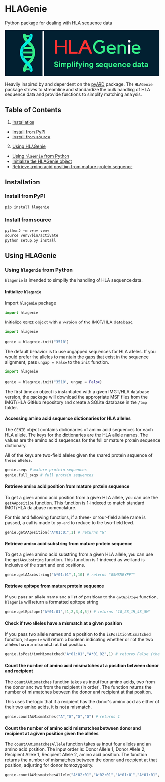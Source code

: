 # HLAGenie
Python package for dealing with HLA sequence data

![hlagenie_logo.png](images/hlagenie_logo.png)

Heavily inspired by and dependent on the [pyARD](https://www.github.com/nmdp-bioinformatics/py-ard) package. The `HLAGenie` package strives to streamline and standardize the bulk handling of HLA sequence data and provide functions to simplify matching analysis.

## Table of Contents
1. [Installation](#installation)
 - [Install from PyPI](#install-from-pypi)
 - [Install from source](#install-from-source)
2. [Using HLAGenie](#using-hlagenie)
 - [Using `hlagenie` from Python](#using-hlagenie-from-python)
 - [Initialize the HLAGenie object](#initialize-the-hlagenie-object)
 - [Retrieve amino acid position from mature protein sequence](#retrieve-amino-acid-position-from-mature-protein-sequence)

## Installation

### Install from PyPI

``` pip install hlagenie ```

### Install from source

``` 
python3 -m venv venv
source venv/bin/activate
python setup.py install
```

## Using HLAGenie

### Using `hlagenie` from Python

`hlagenie` is intended to simplify the handling of HLA sequence data.

#### Initialize `hlagenie`

Import `hlagenie` package

```python
import hlagenie
```

Initialize `GENIE` object with a version of the IMGT/HLA database.

```python
import hlagenie

genie = hlagenie.init("3510")
```

The default behavior is to use ungapped sequences for HLA alleles. If you would prefer the alleles to maintain the gaps that exist in the sequence alignment, pass `ungap = False` to the `init` function.

```python
import hlagenie

genie = hlagenie.init("3510", ungap = False)
```

The first time an object is instantiated with a given IMGT/HLA database version, the package will download the appropriate MSF files from the IMGT/HLA GitHub repository and create a SQLite database in the `/tmp` folder.

#### Accessing amino acid sequence dictionaries for HLA alleles

The `GENIE` object contains dictionaries of amino acid sequences for each HLA allele. The keys for the dictionaries are the HLA allele names. The values are the amino acid sequences for the full or mature protein sequence dictionary.

All of the keys are two-field alleles given the shared protein sequence of these alleles.

```python
genie.seqs # mature protein sequences
genie.full_seqs # full protein sequences
```

#### Retrieve amino acid position from mature protein sequence

To get a given amino acid position from a given HLA allele, you can use the `getAAposition` function. This function is 1-indexed to match standard IMGT/HLA database nomenclature.

For this and following functions, if a three- or four-field allele name is passed, a call is made to `py-ard` to reduce to the two-field level.

```python
genie.getAAposition("A*01:01",1) # returns "G"
```

#### Retrieve amino acid substring from mature protein sequence

To get a given amino acid substring from a given HLA allele, you can use the `getAAsubstring` function. This function is 1-indexed as well and is inclusive of the start and end positions.

```python
genie.getAAsubstring("A*01:01",1,10) # returns "GSHSMRYFFT"
```

#### Retrieve epitope from mature protein sequence

If you pass an allele name and a list of positions to the `getEpitope` function, `hlagenie` will return a formatted epitope string.

```python
genie.getEpitope("A*01:01",[1,2,3,4,5]) # returns "1G_2S_3H_4S_5M"
```

#### Check if two alleles have a mismatch at a given position

If you pass two allele names and a position to the `isPositionMismatched` function, `hlagenie` will return a boolean indicating whether or not the two alleles have a mismatch at that position.

```python
genie.isPositionMismatched("A*01:01","A*01:02",1) # returns False (the amino acid is the same at position 1 for both alleles)
```

#### Count the number of amino acid mismatches at a position between donor and recipient

The `countAAMismatches` function takes as input four amino acids, two from the donor and two from the recipient (in order). The function returns the number of mismatches between the donor and recipient at that position.

This uses the logic that if a recipient has the donor's amino acid as either of their two amino acids, it is not a mismatch.

```python
genie.countAAMismatches("A","G","G","G") # returns 1
```

#### Count the number of amino acid mismatches between donor and recipient at a given position given the alleles

The `countAAMismatchesAllele` function takes as input four alleles and an amino acid position. The input order is: Donor Allele 1, Donor Allele 2, Recipient Allele 1, Recipient Allele 2, amino acid position. The function returns the number of mismatches between the donor and recipient at that position, adjusting for donor homozygosity.

```python
genie.countAAMismatchesAllele("A*02:01","A*02:01","A*01:01","A*01:01", 44) # returns 1
```